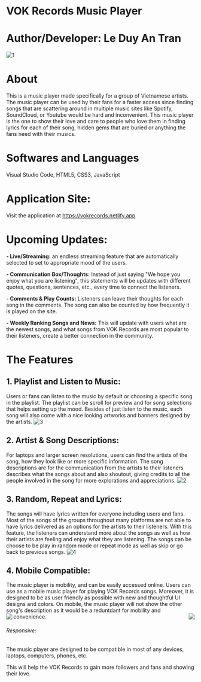 # VOK Records Music Player
# Author/Developer: Le Duy An Tran
![1](https://user-images.githubusercontent.com/114903308/209885104-0d74ebbc-275d-4c00-bbc2-81db57e31715.png)
# About
This is a music player made specifically for a group of Vietnamese artists. The music player can be used by their fans for a faster access since finding songs that are scattering around in multiple music sites like Spotify, SoundCloud, or Youtube would be hard and inconvenient. This music player is the one to show their love and care to people who love them in finding lyrics for each of their song, hidden gems that are buried or anything the fans need with their musics.
# Softwares and Languages
Visual Studio Code, HTML5, CSS3, JavaScript
# Application Site:
Visit the application at https://vokrecords.netlify.app
# Upcoming Updates:
**- Live/Streaming:** an endless streaming feature that are automatically selected to set to appropriate mood of the users.

**- Communication Box/Thoughts:** Instead of just saying "We hope you enjoy what you are listening", this statements will be updates with different quotes, questions, sentences, etc., every time to connect the listeners.

**- Comments & Play Counts:** Listeners can leave their thoughts for each song in the comments. The song can also be counted by how frequently it is played on the site.

**- Weekly Ranking Songs and News:** This will update with users what are the newest songs, and what songs from VOK Records are most popular to their listeners, create a better connection in the community.
# The Features
## 1. Playlist and Listen to Music: 
Users or fans can listen to the music by default or choosing a specific song in the playlist. The playlist can be scroll for preview and for song selections that helps setting up the mood. Besides of just listen to the music, each song will also come with a nice looking artworks and banners designed by the artists.
![3](https://user-images.githubusercontent.com/114903308/209885111-2ef8af9f-fb71-49db-b2cc-e7fe0cdc4ecb.png)
## 2. Artist & Song Descriptions:
For laptops and larger screen resolutions, users can find the artists of the song, how they look like or more specific information. The song descriptions are for the communication from the artists to their listeners describes what the songs about and also shoutout, giving credits to all the people involved in the song for more explorations and appreciations.
![2](https://user-images.githubusercontent.com/114903308/209885107-a00d6f98-783f-4e05-99b2-7a47506406cc.png)
## 3. Random, Repeat and Lyrics:
The songs will have lyrics written for everyone including users and fans. Most of the songs of the groups throughout many platforms are not able to have lyrics delivered as an options for the artists to their listeners. With this feature, the listeners can understand more about the songs as well as how their artists are feeling and enjoy what they are listening. The songs can be choose to be play in random mode or repeat mode as well as skip or go back to previous songs.
![4](https://user-images.githubusercontent.com/114903308/209885118-d3c7f649-6760-4c0c-8ffa-9a3b81592b2d.png)
## 4. Mobile Compatible:
The music player is mobility, and can be easily accessed online. Users can use as a mobile music player for playing VOK Records songs. Moreover, it is designed to be as user friendly as possible with new and thoughtful UI designs and colors. On mobile, the music player will not show the other song's description as it would be a reduntdant for mobility and convenience.
<img align="left"  src="https://user-images.githubusercontent.com/114903308/209885121-e8b42ac6-a79d-4855-8c38-c208bc50207c.png"><img align="right" src="https://user-images.githubusercontent.com/114903308/209885124-6903dfd1-068d-4db0-977d-d502be0c6c1e.png">

###### Responsive:
The music player are designed to be compatible in most of any devices, laptops, computers, phones, etc.

This will help the VOK Records to gain more followers and fans and showing their love.

